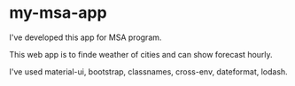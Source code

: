 # my-msa-app

I've developed this app for MSA program.

This web app is to finde weather of cities and can show forecast hourly.

I've used material-ui, bootstrap, classnames, cross-env, dateformat, lodash.
